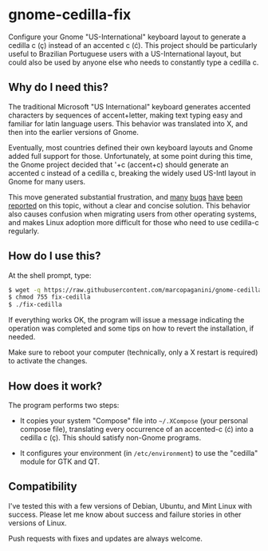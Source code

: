 # gnome-cedilla-fix

Configure your Gnome "US-International" keyboard layout to generate a cedilla c
(ç) instead of an accented c (ć). This project should be particularly useful to
Brazilian Portuguese users with a US-International layout, but could also be
used by anyone else who needs to constantly type a cedilla c.

## Why do I need this?

The traditional Microsoft "US International" keyboard generates accented
characters by sequences of accent+letter, making text typing easy and familiar
for latin language users. This behavior was translated into X, and then into the
earlier versions of Gnome.

Eventually, most countries defined their own keyboard layouts and Gnome added
full support for those. Unfortunately, at some point during this time, the Gnome
project decided that '+c (accent+c) should generate an accented c instead of a
cedilla c, breaking the widely used US-Intl layout in Gnome for many users.

This move generated substantial frustration, and
[many](https://bugs.launchpad.net/ubuntu/+source/ibus/+bug/518056)
[bugs](http://askubuntu.com/questions/363115/how-to-type-latin-small-letter-c-with-cedilla)
[have](https://ask.fedoraproject.org/en/question/28468/problems-with-letter-c-in-us-international-keyboard-fedora-19/)
[been](http://ubuntuforums.org/showthread.php?t=1851918)
[reported](http://blog.klauskiwi.com/cedilla-c-symbol-using-american-keyboards-in-linux/)
on this topic, without a clear and concise solution. This behavior also causes
confusion when migrating users from other operating systems, and makes Linux
adoption more difficult for those who need to use cedilla-c regularly.

## How do I use this?

At the shell prompt, type:

```bash
$ wget -q https://raw.githubusercontent.com/marcopaganini/gnome-cedilla-fix/master/fix-cedilla -O fix-cedilla
$ chmod 755 fix-cedilla
$ ./fix-cedilla
```

If everything works OK, the program will issue a message indicating the
operation was completed and some tips on how to revert the installation, if
needed.

Make sure to reboot your computer (technically, only a X restart is required) to
activate the changes.

## How does it work?

The program performs two steps:

  * It copies your system "Compose" file into `~/.XCompose` (your personal
    compose file), translating every occurrence of an accented-c (ć) into a
    cedilla c (ç). This should satisfy non-Gnome programs.

  * It configures your environment (in `/etc/environment`) to use the "cedilla"
    module for GTK and QT.

## Compatibility

I've tested this with a few versions of Debian, Ubuntu, and Mint Linux with
success. Please let me know about success and failure stories in other versions
of Linux.

Push requests with fixes and updates are always welcome.

